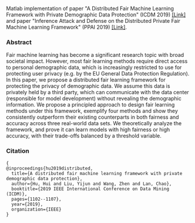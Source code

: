 Matlab implementation of paper "A Distributed Fair Machine Learning Framework with Private Demographic Data Protection" (ICDM 2019) [[Link]](https://arxiv.org/abs/1909.08081) and
paper "Inference Attack and Defense on the Distributed Private Fair Machine Learning Framework" (PPAI 2019) [[Link]](https://www2.isye.gatech.edu/~fferdinando3/cfp/PPAI20/papers/paper_26.pdf).


### Abstract
Fair machine learning has become a significant research topic with broad societal impact. However, most fair learning methods require direct access to personal demographic
data, which is increasingly restricted to use for protecting user privacy (e.g. by the EU General Data Protection Regulation). In this paper, we propose a distributed fair learning framework for protecting the privacy of demographic data. We assume this data is privately held by a third party, which can communicate with the data center (responsible for model development) without revealing the demographic information. We propose a principled approach to design fair learning methods under this framework, exemplify four methods and show they consistently outperform their existing counterparts in both fairness and accuracy across three real-world data sets. We theoretically analyze the framework, and prove it can learn models with high fairness or high accuracy, with their trade-offs balanced by a threshold variable.

### Citation

```
{
@inproceedings{hu2019distributed,
  title={A distributed fair machine learning framework with private demographic data protection},
  author={Hu, Hui and Liu, Yijun and Wang, Zhen and Lan, Chao},
  booktitle={2019 IEEE International Conference on Data Mining (ICDM)},
  pages={1102--1107},
  year={2019},
  organization={IEEE}
}
```

